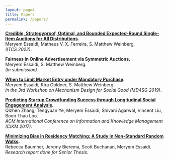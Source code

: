 ```yaml
--- 
layout: page4 
title: Papers
permalink: /papers/ 
--- 
```


**[Credible, Strategyproof, Optimal, and Bounded Expected-Round Single-Item Auctions for All Distributions](https://drops.dagstuhl.de/opus/volltexte/2022/15662/pdf/LIPIcs-ITCS-2022-66.pdf).**
<br /> Meryem Essaidi, Matheus V. X. Ferreira, S. Matthew Weinberg. 
<br/> *(ITCS 2022)*.

**Fairness in Online Advertisement via Symmetric Auctions.** 
<br /> Meryem Essaidi, S. Matthew Weinberg. 
<br/> *(In submission)*.


**[When to Limit Market Entry under Mandatory Purchase](https://arxiv.org/abs/2002.06326).** 
<br /> Meryem Essaidi, Kira Goldner, S. Matthew Weinberg. 
<br/> *In the 3rd Workshop on Mechanism Design for Social Good (MD4SG 2019)*.


**[Predicting Startup Crowdfunding Success through Longitudinal Social Engagement Analysis](http://www.cis.upenn.edu/~qizhen/cikm17-zhang.pdf).** 
<br /> Qizhen Zhang, Tengyuan Ye, Meryem Essaidi, Shivani Agarwal, Vincent Liu, Boon Thau Loo. 
<br/> *ACM International Conference on Information and Knowledge Management (CIKM 2017)*.


**[Minimizing Bias in Residency Matching: A Study in Non-Standard Random Walks](http://www.seas.upenn.edu/~cse400/CSE400_2015_2016/reports/report_7.pdf).** 
<br/> Rebecca Baumher, Jeremy Bierema, Scott Buchanan, Meryem Essaidi. 
<br/> *Research report done for Senior Thesis*.
